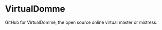 VirtualDomme
============

GitHub for VirtualDomme, the open source online virtual master or mistress.

